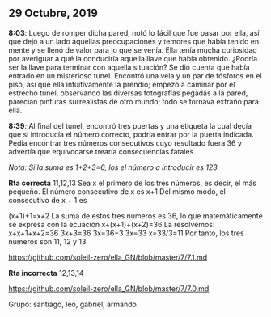 
## 29 Octubre, 2019

**8:03**: Luego de romper dicha pared, notó lo fácil que fue pasar por ella, así que dejó a un lado aquellas preocupaciones y temores que había tenido en mente y se llenó de valor para lo que se venía. Ella tenía mucha curiosidad por averiguar a qué la conduciría aquella llave que había obtenido. ¿Podría ser la llave para terminar con aquella situación? Se dió cuenta que había entrado en un misterioso tunel. Encontró una vela y un par de fósforos en el piso, así que ella intuitivamente la prendió; empezó a caminar por el estrecho tunel, observando las diversas fotografías pegadas a la pared, parecían pinturas surrealistas de otro mundo; todo se tornava extraño para ella.

**8:39**: Al final del tunel, encontró tres puertas y una etiqueta la cual decía que si introducía el número correcto, podría entrar por la puerta indicada. Pedía encontrar tres números consecutivos cuyo resultado fuera 36 y advertía que equivocarse trearía consecuencias fatales.

_Nota: Si la suma es 1+2+3=6, los el número a introducir es 123._

**Rta correcta** 11,12,13
Sea x el primero de los tres números, es decir, el más pequeño. El número consecutivo de x es
x+1
Del mismo modo, el consecutivo de x + 1 es

(x+1)+1=x+2
La suma de estos tres números es 36, lo que matemáticamente se expresa con la ecuación
x+(x+1)+(x+2)=36
La resolvemos:
x+x+1+x+2=36
3x+3=36
3x=36−3
3x=33
x=33/3=11
Por tanto, los tres números son 11, 12 y 13.

https://github.com/soleil-zero/ella_GN/blob/master/7/7.1.md

**Rta incorrecta** 12,13,14

https://github.com/soleil-zero/ella_GN/blob/master/7/7.0.md

Grupo: santiago, leo, gabriel, armando
